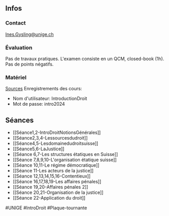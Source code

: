 ## Infos
### Contact
Ines.Gysling@unige.ch
### Évaluation
Pas de travaux pratiques.
L'examen consiste en un QCM, closed-book (1h). Pas de points négatifs.
### Matériel
[Sources](https://fedlex.admin.ch/fr)
Enregistrements des cours:
- Nom d'utilisateur: IntroductionDroit
- Mot de passe: intro2024
## Séances
- [[Séance1,2-IntroDroitNotionsGénérales]]
- [[Séance2,3,4-Lessourcesdudroit]]
- [[Séance4,5-Lesdomainedudroitsuisse]]
- [[Séance5,6-LaJustice]]
- [[Séance 6,7-Les structures étatiques en Suisse]]
- [[Séance 7,8,9,10-L'organisation étatique suisse]]
- [[Séance 10,11-Le régime démocratique]]
- [[Séance 11-Les acteurs de la justice]]
- [[Séance 12,13,14,15,16-Contentieux]]
- [[Séance 16,17,18,19-Les affaires pénales]]
- [[Séance 19,20-Affaires pénales 2]]
- [[Séance 20,21-Organisation de la justice]]
- [[Séance 22-Application du droit]]

#UNIGE #IntroDroit #Plaque-tournante 